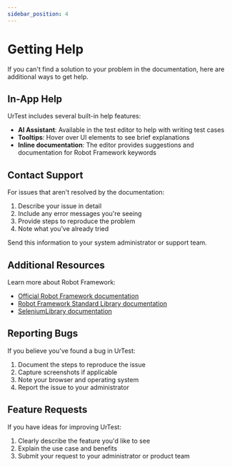 ```yaml
---
sidebar_position: 4
---
```


# Getting Help

If you can't find a solution to your problem in the documentation, here are additional ways to get help.

## In-App Help

UrTest includes several built-in help features:

- **AI Assistant**: Available in the test editor to help with writing test cases
- **Tooltips**: Hover over UI elements to see brief explanations
- **Inline documentation**: The editor provides suggestions and documentation for Robot Framework keywords

## Contact Support

For issues that aren't resolved by the documentation:

1. Describe your issue in detail
2. Include any error messages you're seeing
3. Provide steps to reproduce the problem
4. Note what you've already tried

Send this information to your system administrator or support team.

## Additional Resources

Learn more about Robot Framework:

- [Official Robot Framework documentation](https://robotframework.org/robotframework/latest/RobotFrameworkUserGuide.html)
- [Robot Framework Standard Library documentation](https://robotframework.org/robotframework/#standard-libraries)
- [SeleniumLibrary documentation](https://robotframework.org/SeleniumLibrary/SeleniumLibrary.html)

## Reporting Bugs

If you believe you've found a bug in UrTest:

1. Document the steps to reproduce the issue
2. Capture screenshots if applicable
3. Note your browser and operating system
4. Report the issue to your administrator

## Feature Requests

If you have ideas for improving UrTest:

1. Clearly describe the feature you'd like to see
2. Explain the use case and benefits
3. Submit your request to your administrator or product team
